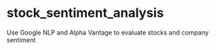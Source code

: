 # stock_sentiment_analysis
 Use Google NLP and Alpha Vantage to evaluate stocks and company sentiment
